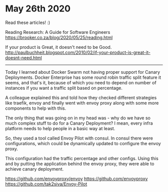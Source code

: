 # May 26th 2020

Read these articles! :)

Reading Research: A Guide for Software Engineers
https://brooker.co.za/blog/2020/05/25/reading.html

If your product is Great, it doesn't need to be Good.
http://paulbuchheit.blogspot.com/2010/02/if-your-product-is-great-it-doesnt-need.html

---

Today I learned about Docker Swarm not having proper support for Canary Deployments.
Docker Enterprise has some round robin traffic split feature it seems, and that's it,
because of which you need to depend on number of instances if you want a traffic split
based on percentage.

A colleague explained this and told how they checked different strategies like traefik, envoy and finally went with envoy proxy along with some more components to help with this.

The only thing that was going on in my head was - why do we have so much complex stuff to do for a Canary Deployment? I mean, every infra platform needs to help people in a basic way at least. 

So, they used a tool called Envoy Pilot with consul. In consul there were configurations, which could be dynamically updated to configure the envoy proxy.

This configuration had the traffic percentage and other configs. Using this and by putting the application behind the envoy proxy, they were able to achieve canary deployment.

https://github.com/envoyproxy/envoy
https://github.com/envoyproxy
https://github.com/tak2siva/Envoy-Pilot